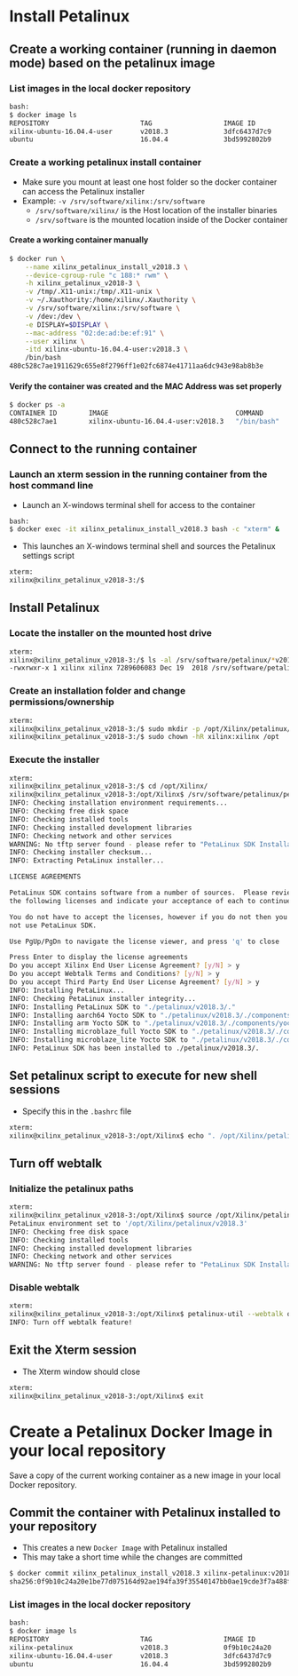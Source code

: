 [//]: # (Readme.petalinux-install.md - Install Petalinux on a Base Ubuntu User Image for v2018.3 Xilinx Tools)

# Install Petalinux

## Create a working container (running in daemon mode) based on the petalinux image

### List images in the local docker repository
```bash
bash:
$ docker image ls
REPOSITORY                       TAG                  IMAGE ID            CREATED              SIZE
xilinx-ubuntu-16.04.4-user       v2018.3              3dfc6437d7c9        2 hours ago          1.61GB
ubuntu                           16.04.4              3bd5992802b9        9 hours ago          112MB
```

### Create a working petalinux install container
- Make sure you mount at least one host folder so the docker container can access the Petalinux installer
- Example: `-v /srv/software/xilinx:/srv/software`
	- `/srv/software/xilinx/` is the Host location of the installer binaries
	- `/srv/software` is the mounted location inside of the Docker container

#### Create a working container manually

```bash
$ docker run \
	--name xilinx_petalinux_install_v2018.3 \
	--device-cgroup-rule "c 188:* rwm" \
	-h xilinx_petalinux_v2018-3 \
	-v /tmp/.X11-unix:/tmp/.X11-unix \
	-v ~/.Xauthority:/home/xilinx/.Xauthority \
	-v /srv/software/xilinx:/srv/software \
	-v /dev:/dev \
	-e DISPLAY=$DISPLAY \
	--mac-address "02:de:ad:be:ef:91" \
	--user xilinx \
	-itd xilinx-ubuntu-16.04.4-user:v2018.3 \
	/bin/bash
480c528c7ae1911629c655e8f2796ff1e02fc6874e41711aa6dc943e98ab8b3e
```

#### Verify the container was created and the MAC Address was set properly

```bash
$ docker ps -a
CONTAINER ID        IMAGE                                COMMAND             CREATED             STATUS              PORTS               NAMES
480c528c7ae1        xilinx-ubuntu-16.04.4-user:v2018.3   "/bin/bash"         10 seconds ago      Up 9 seconds                            xilinx_petalinux_install_v2018.3
```

## Connect to the running container

### Launch an xterm session in the running container from the host command line
- Launch an X-windows terminal shell for access to the container
```bash
bash:
$ docker exec -it xilinx_petalinux_install_v2018.3 bash -c "xterm" &
```
- This launches an X-windows terminal shell and sources the Petalinux settings script
```bash
xterm:
xilinx@xilinx_petalinux_v2018-3:/$
```

## Install Petalinux

### Locate the installer on the mounted host drive
```bash
xterm:
xilinx@xilinx_petalinux_v2018-3:/$ ls -al /srv/software/petalinux/*v2018.3*
-rwxrwxr-x 1 xilinx xilinx 7289606083 Dec 19  2018 /srv/software/petalinux/petalinux-v2018.3-final-installer.run
```

### Create an installation folder and change permissions/ownership

```bash
xterm:
xilinx@xilinx_petalinux_v2018-3:/$ sudo mkdir -p /opt/Xilinx/petalinux/v2018.3
xilinx@xilinx_petalinux_v2018-3:/$ sudo chown -hR xilinx:xilinx /opt
```

### Execute the installer

```bash
xterm:
xilinx@xilinx_petalinux_v2018-3:/$ cd /opt/Xilinx/
xilinx@xilinx_petalinux_v2018-3:/opt/Xilinx$ /srv/software/petalinux/petalinux-v2018.3-final-installer.run --log petalinux_install.log ./petalinux/v2018.3
INFO: Checking installation environment requirements...
INFO: Checking free disk space
INFO: Checking installed tools
INFO: Checking installed development libraries
INFO: Checking network and other services
WARNING: No tftp server found - please refer to "PetaLinux SDK Installation Guide" for its impact and solution
INFO: Checking installer checksum...
INFO: Extracting PetaLinux installer...

LICENSE AGREEMENTS

PetaLinux SDK contains software from a number of sources.  Please review
the following licenses and indicate your acceptance of each to continue.

You do not have to accept the licenses, however if you do not then you may 
not use PetaLinux SDK.

Use PgUp/PgDn to navigate the license viewer, and press 'q' to close

Press Enter to display the license agreements
Do you accept Xilinx End User License Agreement? [y/N] > y
Do you accept Webtalk Terms and Conditions? [y/N] > y
Do you accept Third Party End User License Agreement? [y/N] > y
INFO: Installing PetaLinux...
INFO: Checking PetaLinux installer integrity...
INFO: Installing PetaLinux SDK to "./petalinux/v2018.3/."
INFO: Installing aarch64 Yocto SDK to "./petalinux/v2018.3/./components/yocto/source/aarch64"...
INFO: Installing arm Yocto SDK to "./petalinux/v2018.3/./components/yocto/source/arm"...
INFO: Installing microblaze_full Yocto SDK to "./petalinux/v2018.3/./components/yocto/source/microblaze_full"...
INFO: Installing microblaze_lite Yocto SDK to "./petalinux/v2018.3/./components/yocto/source/microblaze_lite"...
INFO: PetaLinux SDK has been installed to ./petalinux/v2018.3/.
```

## Set petalinux script to execute for new shell sessions
- Specify this in the `.bashrc` file

```bash
xterm:
xilinx@xilinx_petalinux_v2018-3:/opt/Xilinx$ echo ". /opt/Xilinx/petalinux/v2018.3/settings.sh" > ~/.bashrc
```

## Turn off webtalk

### Initialize the petalinux paths
```bash
xterm:
xilinx@xilinx_petalinux_v2018-3:/opt/Xilinx$ source /opt/Xilinx/petalinux/v2018.3/settings.sh
PetaLinux environment set to '/opt/Xilinx/petalinux/v2018.3'
INFO: Checking free disk space
INFO: Checking installed tools
INFO: Checking installed development libraries
INFO: Checking network and other services
WARNING: No tftp server found - please refer to "PetaLinux SDK Installation Guide" for its impact and solution
```

### Disable webtalk
```bash
xterm:
xilinx@xilinx_petalinux_v2018-3:/opt/Xilinx$ petalinux-util --webtalk off
INFO: Turn off webtalk feature!
```

## Exit the Xterm session
- The Xterm window should close

```bash
xterm:
xilinx@xilinx_petalinux_v2018-3:/opt/Xilinx$ exit
```

# Create a Petalinux Docker Image in your local repository

Save a copy of the current working container as a new image in your local Docker repository.

## Commit the container with Petalinux installed to your repository 
- This creates a new `Docker Image` with Petalinux installed
- This may take a short time while the changes are committed
```bash
$ docker commit xilinx_petalinux_install_v2018.3 xilinx-petalinux:v2018.3
sha256:0f9b10c24a20e1be77d075164d92ae194fa39f35540147bb0ae19cde3f7a488f
```

### List images in the local docker repository
```bash
bash:
$ docker image ls
REPOSITORY                       TAG                  IMAGE ID            CREATED             SIZE
xilinx-petalinux                 v2018.3              0f9b10c24a20        2 minutes ago       15.9GB
xilinx-ubuntu-16.04.4-user       v2018.3              3dfc6437d7c9        18 hours ago        1.61GB
ubuntu                           16.04.4              3bd5992802b9        25 hours ago        112MB
```
